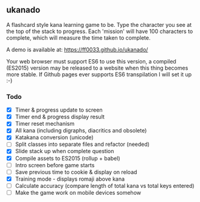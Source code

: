 ## ukanado

A flashcard style kana learning game to be. Type the character you see at the top of the stack to progress. Each 'mission' will have 100 characters to complete, which will measure the time taken to complete.

A demo is available at:
https://ff0033.github.io/ukanado/

Your web browser must support ES6 to use this version, a compiled (ES2015) version may be released to a website when this thing becomes more stable. If Github pages ever supports ES6 transpilation I will set it up :-)

### Todo
- [x] Timer & progress update to screen
- [x] Timer end & progress display result
- [x] Timer reset mechanism
- [x] All kana (including digraphs, diacritics and obsolete)
- [x] Katakana conversion (unicode)
- [ ] Split classes into separate files and refactor (needed)
- [x] Slide stack up when complete question
- [x] Compile assets to ES2015 (rollup + babel)
- [ ] Intro screen before game starts
- [ ] Save previous time to cookie & display on reload
- [x] Training mode - displays romaji above kana
- [ ] Calculate accuracy (compare length of total kana vs total keys entered)
- [ ] Make the game work on mobile devices somehow